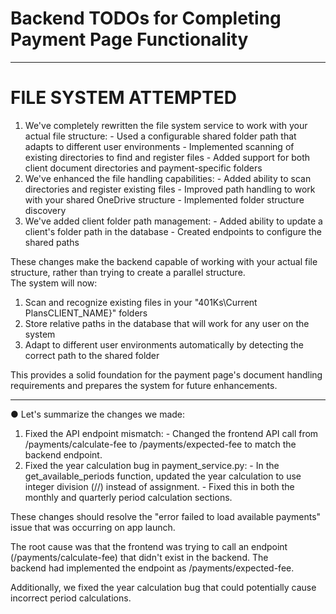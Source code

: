 # Backend TODOs for Completing Payment Page Functionality


----


# FILE SYSTEM ATTEMPTED 
  1. We've completely rewritten the file system service to work with your actual file structure:
    - Used a configurable shared folder path that adapts to different user environments
    - Implemented scanning of existing directories to find and register files
    - Added support for both client document directories and payment-specific folders
  2. We've enhanced the file handling capabilities:
    - Added ability to scan directories and register existing files
    - Improved path handling to work with your shared OneDrive structure
    - Implemented folder structure discovery
  3. We've added client folder path management:
    - Added ability to update a client's folder path in the database
    - Created endpoints to configure the shared paths

  These changes make the backend capable of working with your actual file structure, rather than trying to create a parallel structure.       
  The system will now:

  1. Scan and recognize existing files in your "401Ks\Current PlansCLIENT_NAME}" folders
  2. Store relative paths in the database that will work for any user on the system
  3. Adapt to different user environments automatically by detecting the correct path to the shared folder

  This provides a solid foundation for the payment page's document handling requirements and prepares the system for future enhancements. 




  ---


  ● Let's summarize the changes we made:

  1. Fixed the API endpoint mismatch:
    - Changed the frontend API call from /payments/calculate-fee to /payments/expected-fee to match the backend endpoint.
  2. Fixed the year calculation bug in payment_service.py:
    - In the get_available_periods function, updated the year calculation to use integer division (//) instead of assignment.
    - Fixed this in both the monthly and quarterly period calculation sections.

  These changes should resolve the "error failed to load available payments" issue that was occurring on app launch.

  The root cause was that the frontend was trying to call an endpoint (/payments/calculate-fee) that didn't exist in the backend. The        
  backend had implemented the endpoint as /payments/expected-fee.

  Additionally, we fixed the year calculation bug that could potentially cause incorrect period calculations.